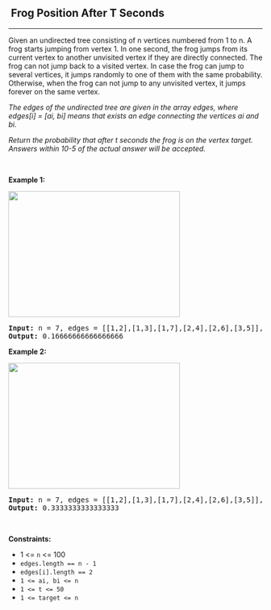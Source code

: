 <h2>  Frog Position After T Seconds</h2><hr><div><p>Given an undirected tree consisting of n vertices numbered from 1 to n. A frog starts jumping from vertex 1. In one second, the frog jumps from its current vertex to another unvisited vertex if they are directly connected. The frog can not jump back to a visited vertex. In case the frog can jump to several vertices, it jumps randomly to one of them with the same probability. Otherwise, when the frog can not jump to any unvisited vertex, it jumps forever on the same vertex.</p>

<p><em>The edges of the undirected tree are given in the array edges, where edges[i] = [ai, bi] means that exists an edge connecting the vertices ai and bi.</em></p>

<p><em>Return the probability that after t seconds the frog is on the vertex target. Answers within 10-5 of the actual answer will be accepted.</em></p>

<p>&nbsp;</p>
<p><strong class="example">Example 1:</strong></p>

<p><img src="https://assets.leetcode.com/uploads/2021/12/21/frog1.jpg" style="width: 340px; height: 250px;"></p>

<pre><strong>Input:</strong> n = 7, edges = [[1,2],[1,3],[1,7],[2,4],[2,6],[3,5]], t = 2, target = 4
<strong>Output:</strong> 0.16666666666666666 
</pre>

<p><strong class="example">Example 2:</strong></p>

<p><img alt="" src="https://assets.leetcode.com/uploads/2021/12/21/frog2.jpg" style="width: 340px; height: 250px;"></p>

<pre><strong>Input:</strong> n = 7, edges = [[1,2],[1,3],[1,7],[2,4],[2,6],[3,5]], t = 1, target = 7
<strong>Output:</strong> 0.3333333333333333
</pre>

<p>&nbsp;</p>
<p><strong>Constraints:</strong></p>

<ul>
	<li>1 <= <code>n</code> <= 100</li>
	<li><code>edges.length == n - 1</code></li>
  <li><code>edges[i].length == 2</code></li>
  <li><code>1 <= ai, bi <= n</code></li>
  <li><code>1 <= t <= 50</code></li>
  <li><code>1 <= target <= n</code></li>
</ul>
</div>
